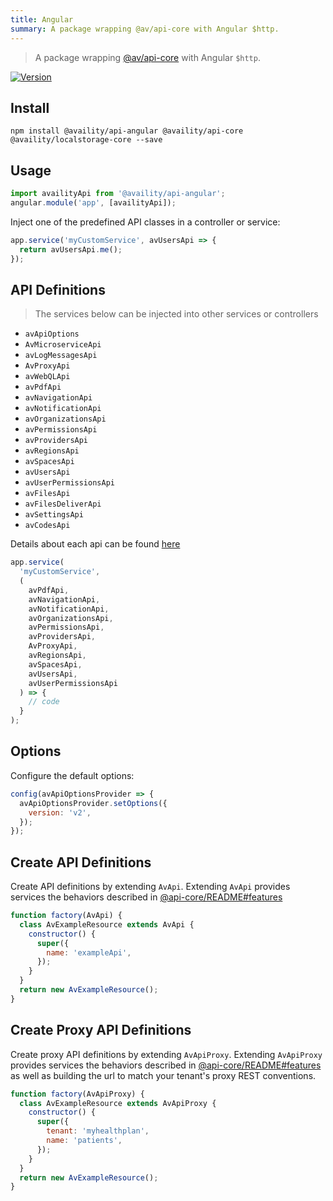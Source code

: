 ```yaml
---
title: Angular
summary: A package wrapping @av/api-core with Angular $http.
---
```


> A package wrapping [@av/api-core](../api-core/README.md) with Angular `$http`.

[![Version](https://img.shields.io/npm/v/@availity/api-angular.svg?style=for-the-badge)](https://www.npmjs.com/package/@availity/api-angular)

## Install

`npm install @availity/api-angular @availity/api-core @availity/localstorage-core --save`

## Usage

```javascript
import availityApi from '@availity/api-angular';
angular.module('app', [availityApi]);
```

Inject one of the predefined API classes in a controller or service:

```javascript
app.service('myCustomService', avUsersApi => {
  return avUsersApi.me();
});
```

## API Definitions

> The services below can be injected into other services or controllers

- `avApiOptions`
- `AvMicroserviceApi`
- `avLogMessagesApi`
- `AvProxyApi`
- `avWebQLApi`
- `avPdfApi`
- `avNavigationApi`
- `avNotificationApi`
- `avOrganizationsApi`
- `avPermissionsApi`
- `avProvidersApi`
- `avRegionsApi`
- `avSpacesApi`
- `avUsersApi`
- `avUserPermissionsApi`
- `avFilesApi`
- `avFilesDeliverApi`
- `avSettingsApi`
- `avCodesApi`

Details about each api can be found [here](../api-core/src/resources/README.md)

```js
app.service(
  'myCustomService',
  (
    avPdfApi,
    avNavigationApi,
    avNotificationApi,
    avOrganizationsApi,
    avPermissionsApi,
    avProvidersApi,
    AvProxyApi,
    avRegionsApi,
    avSpacesApi,
    avUsersApi,
    avUserPermissionsApi
  ) => {
    // code
  }
);
```

## Options

Configure the default options:

```javascript
config(avApiOptionsProvider => {
  avApiOptionsProvider.setOptions({
    version: 'v2',
  });
});
```

## Create API Definitions

Create API definitions by extending `AvApi`. Extending `AvApi` provides services the behaviors described in [@api-core/README#features](../api-core/README.md#features)

```js
function factory(AvApi) {
  class AvExampleResource extends AvApi {
    constructor() {
      super({
        name: 'exampleApi',
      });
    }
  }
  return new AvExampleResource();
}
```

## Create Proxy API Definitions

Create proxy API definitions by extending `AvApiProxy`. Extending `AvApiProxy` provides services the behaviors described in [@api-core/README#features](../api-core/README.md#features) as well as building the url to match your tenant's proxy REST conventions.

```js
function factory(AvApiProxy) {
  class AvExampleResource extends AvApiProxy {
    constructor() {
      super({
        tenant: 'myhealthplan',
        name: 'patients',
      });
    }
  }
  return new AvExampleResource();
}
```

